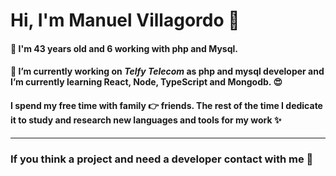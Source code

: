 # Hi, I'm Manuel Villagordo 👋

#### :shushing_face: I'm 43 years old and 6 working with php and Mysql. 
#### 🔭 I’m currently working on *Telfy* *Telecom* as php and mysql developer and I’m currently learning React, Node, TypeScript and Mongodb. :heart_eyes:

#### I spend my free time with family 👉 friends. The rest of the time I dedicate it to study and research new languages and tools for my work :sparkles:

<hr />

### If you think a project and need a developer contact with me :muscle:





<!--
**mnuhell/mnuhell** is a ✨ _special_ ✨ repository because its `README.md` (this file) appears on your GitHub profile.

Here are some ideas to get you started:

- 🔭 I’m currently working on ...
- 🌱 I’m currently learning ...
- 👯 I’m looking to collaborate on ...
- 🤔 I’m looking for help with ...
- 💬 Ask me about ...
- 📫 How to reach me: ...
- 😄 Pronouns: ...
- ⚡ Fun fact: ...
-->
